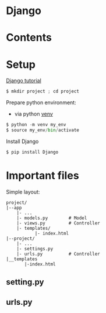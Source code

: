 # Django

# Contents

# Setup

[Django tutorial](https://docs.djangoproject.com/en/3.1/intro/tutorial01/)

```python
$ mkdir project ; cd project
```

Prepare python environment:

+ via python [venv](https://docs.python.org/3/tutorial/venv.html)

```python
$ python -m venv my_env
$ source my_env/bin/activate
```

Install Django

```python
$ pip install Django
```

# Important files

Simple layout:
```
project/
|--app
    |- ...
	|- models.py		# Model
	|- views.py			# Controller
	|- templates/
	       |- index.html
|--project/
	|- ...
	|- settings.py
	|- urls.py			# Controller
|__templates
       |-index.html
```

## setting.py

## urls.py

